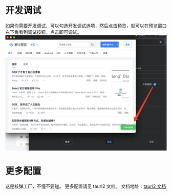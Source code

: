 # 开发调试

如果你需要开发调试，可以勾选开发调试选项，然后点击预览，就可以在预览窗口右下角看到调试按钮，点击即可调试。
![](../static/imgs/debug.webp)

# 更多配置

这是核弹工厂，不懂不要碰。
更多配置请见 tauri2 文档。
文档地址：[tauri2 文档](https://v2.tauri.app/reference/config/#windowconfig)
